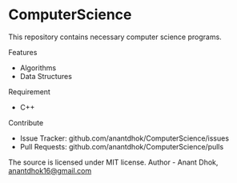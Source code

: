 # ComputerScience

This repository contains necessary computer science programs.

Features
- Algorithms
- Data Structures

Requirement
- C++

Contribute
- Issue Tracker: github.com/anantdhok/ComputerScience/issues
- Pull Requests: github.com/anantdhok/ComputerScience/pulls

The source is licensed under MIT license. 
Author - Anant Dhok, anantdhok16@gmail.com
